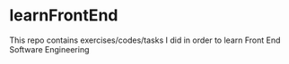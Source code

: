 # learnFrontEnd
This repo contains exercises/codes/tasks I did in order to learn Front End Software Engineering

